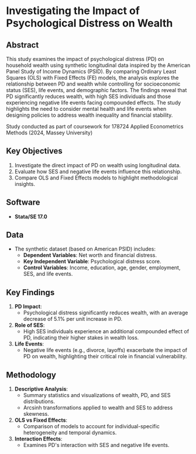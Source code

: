 # Investigating the Impact of Psychological Distress on Wealth

## Abstract
This study examines the impact of psychological distress (PD) on household wealth using synthetic longitudinal data inspired by the American Panel Study of Income Dynamics (PSID). By comparing Ordinary Least Squares (OLS) with Fixed Effects (FE) models, the analysis explores the relationship between PD and wealth while controlling for socioeconomic status (SES), life events, and demographic factors. The findings reveal that PD significantly reduces wealth, with high SES individuals and those experiencing negative life events facing compounded effects. The study highlights the need to consider mental health and life events when designing policies to address wealth inequality and financial stability.

Study conducted as part of coursework for 178724 Applied Econometrics Methods (2024, Massey University)

## Key Objectives
1. Investigate the direct impact of PD on wealth using longitudinal data.
2. Evaluate how SES and negative life events influence this relationship.
3. Compare OLS and Fixed Effects models to highlight methodological insights.

## Software
- **Stata/SE 17.0**

## Data
- The synthetic dataset (based on American PSID) includes:
  - **Dependent Variables**: Net worth and financial distress.
  - **Key Independent Variable**: Psychological distress score.
  - **Control Variables**: Income, education, age, gender, employment, SES, and life events.

## Key Findings
1. **PD Impact**:
   - Psychological distress significantly reduces wealth, with an average decrease of 5.1% per unit increase in PD.
2. **Role of SES**:
   - High SES individuals experience an additional compounded effect of PD, indicating their higher stakes in wealth loss.
3. **Life Events**:
   - Negative life events (e.g., divorce, layoffs) exacerbate the impact of PD on wealth, highlighting their critical role in financial vulnerability.

## Methodology
1. **Descriptive Analysis**:
   - Summary statistics and visualizations of wealth, PD, and SES distributions.
   - Arcsinh transformations applied to wealth and SES to address skewness.
2. **OLS vs Fixed Effects**:
   - Comparison of models to account for individual-specific heterogeneity and temporal dynamics.
3. **Interaction Effects**:
   - Examines PD's interaction with SES and negative life events.

